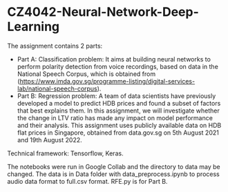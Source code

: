 # CZ4042-Neural-Network-Deep-Learning

The assignment contains 2 parts:

- Part A: Classification problem: It aims at building neural networks to perform polarity detection
  from voice recordings, based on data in the National Speech Corpus, which is obtained from
  (https://www.imda.gov.sg/programme-listing/digital-services-lab/national-speech-corpus).
- Part B: Regression problem: A team of data scientists have previously developed a model to predict HDB prices and found a subset of factors that best explains them. In this assignment, we will investigate whether the change in LTV ratio has made any impact on model performance and their analysis. This assignment uses publicly available data on HDB flat prices in Singapore, obtained from
  data.gov.sg on 5th August 2021 and 19th August 2022.

Technical framework: Tensorflow, Keras.

The notebooks were run in Google Collab and the directory to data may be changed. The data is in Data folder with data_preprocess.ipynb to process audio data format to full.csv format. RFE.py is for Part B.
